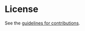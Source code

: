 # License

See the
[guidelines for contributions](https://github.com/intarchboard/program-rfced-future/blob/master/CONTRIBUTING.md).
